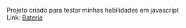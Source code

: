 Projeto criado para testar minhas habilidades em javascript <br/>
Link:
<a href="https://bateria-project.netlify.app">Bateria<a/>
